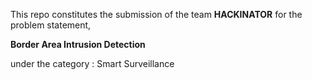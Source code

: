 This repo constitutes the submission of the team **HACKINATOR** for the problem statement,

**Border Area Intrusion Detection**

under the category : Smart Surveillance
